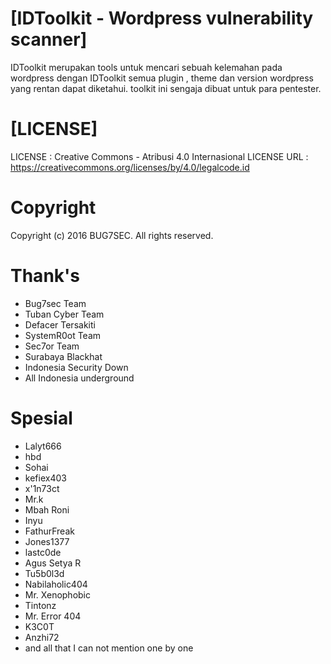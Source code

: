 # [IDToolkit - Wordpress vulnerability scanner]
IDToolkit merupakan tools untuk mencari sebuah kelemahan 
pada wordpress dengan IDToolkit semua plugin , theme dan version wordpress
yang rentan dapat diketahui. toolkit ini sengaja dibuat untuk para pentester.

# [LICENSE]
LICENSE       : Creative Commons - Atribusi 4.0 Internasional
LICENSE URL   : https://creativecommons.org/licenses/by/4.0/legalcode.id

# Copyright
Copyright (c) 2016 BUG7SEC. All rights reserved.

#  Thank's
* Bug7sec Team
* Tuban Cyber Team
* Defacer Tersakiti
* SystemR0ot Team
* Sec7or Team
* Surabaya Blackhat
* Indonesia Security Down
* All Indonesia underground

#  Spesial 
* Lalyt666
* hbd
* Sohai
* kefiex403
* x'1n73ct
* Mr.k
* Mbah Roni
* Inyu
* FathurFreak
* Jones1377
* lastc0de
* Agus Setya R  
* Tu5b0l3d
* Nabilaholic404
* Mr. Xenophobic
* Tintonz
* Mr. Error 404
* K3C0T
* Anzhi72
* and all that I can not mention one by one
